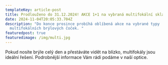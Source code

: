 ```yaml
---
templateKey: article-post
title: Prodlouženo do 31.12.2024! AKCE 1+1 na vybraná multifokální skla.
date: 2024-11-04T20:05:33.704Z
description: "Do konce prosince probíhá oblíbená akce na vybrané typy
  multifokálních brýlových čoček. "
featuredpost: true
featuredimage: /img/multi.jpg
---
```

Pokud nosíte brýle celý den a přestáváte vidět na blízko, multifokály jsou ideální řešení. Podrobnější informace Vám rádi podáme v naší optice.